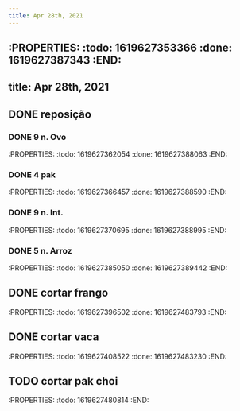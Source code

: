 ```yaml
---
title: Apr 28th, 2021
---
```


## 
:PROPERTIES:
:todo: 1619627353366
:done: 1619627387343
:END:
---
title: Apr 28th, 2021
---
## DONE reposição
### DONE 9 n. Ovo
:PROPERTIES:
:todo: 1619627362054
:done: 1619627388063
:END:
### DONE 4 pak
:PROPERTIES:
:todo: 1619627366457
:done: 1619627388590
:END:
### DONE 9 n. Int.
:PROPERTIES:
:todo: 1619627370695
:done: 1619627388995
:END:
### DONE 5 n. Arroz
:PROPERTIES:
:todo: 1619627385050
:done: 1619627389442
:END:
## DONE cortar frango
:PROPERTIES:
:todo: 1619627396502
:done: 1619627483793
:END:
## DONE cortar vaca
:PROPERTIES:
:todo: 1619627408522
:done: 1619627483230
:END:
## TODO cortar pak choi
:PROPERTIES:
:todo: 1619627480814
:END:
##
##
